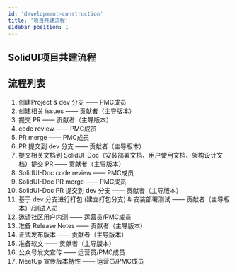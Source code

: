 ```yaml
---
id: 'development-construction'
title: '项目共建流程'
sidebar_position: 1
---
```


SolidUI项目共建流程
-------------------------

## 流程列表

1. 创建Project & dev 分支 —— PMC成员
2. 创建相关 issues —— 贡献者（主导版本）
3. 提交 PR —— 贡献者（主导版本）
4. code review —— PMC成员
5. PR merge  —— PMC成员
6. PR 提交到 dev 分支  —— 贡献者（主导版本）
7. 提交相关文档到 SolidUI-Doc（安装部署文档、用户使用文档、架构设计文档）提交 PR —— 贡献者（主导版本）
8. SolidUI-Doc code review —— PMC成员
9. SolidUI-Doc PR merge —— PMC成员
10. SolidUI-Doc PR 提交到 dev 分支  —— 贡献者（主导版本）
11. 基于 dev 分支进行打包 (建立打包分支) & 安装部署测试 —— 贡献者（主导版本）/测试人员
12. 邀请社区用户内测  —— 运营员/PMC成员
13. 准备 Release Notes —— 贡献者（主导版本）
14. 正式发布版本 —— 贡献者（主导版本）
15. 准备软文 —— 贡献者（主导版本）
16. 公众号发文宣传  —— 运营员/PMC成员
17. MeetUp 宣传版本特性 —— 运营员/PMC成员